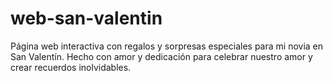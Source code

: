 # web-san-valentin
Página web interactiva con regalos y sorpresas especiales para mi novia en San Valentín. Hecho con amor y dedicación para celebrar nuestro amor y crear recuerdos inolvidables.
